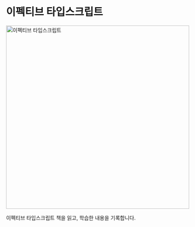 # 이펙티브 타입스크립트

<img src='https://i.imgur.com/UD84MLG.png' alt='이펙티브 타입스크립트' width='500px'>

이펙티브 타입스크립트 책을 읽고, 학습한 내용을 기록합니다.

